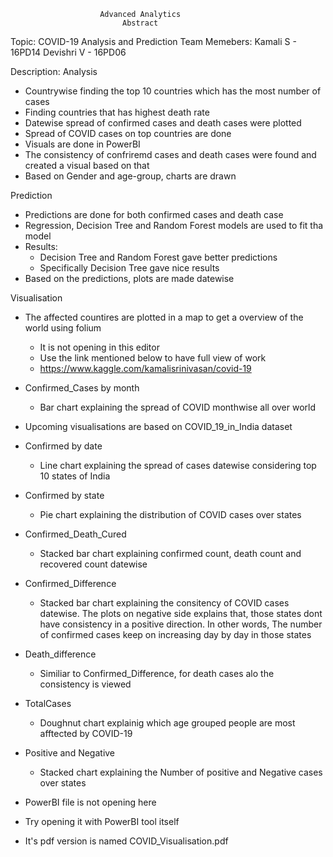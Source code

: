 						Advanced Analytics
						     Abstract
Topic: COVID-19 Analysis and Prediction
Team Memebers: Kamali S - 16PD14
	       Devishri V - 16PD06

Description:
Analysis
- Countrywise finding the top 10 countries which has the most number of cases
- Finding countries that has highest death rate
- Datewise spread of confirmed cases and death cases were plotted
- Spread of COVID cases on top countries are done
- Visuals are done in PowerBI
- The consistency of confriremd cases and death cases were found and created a visual based on that
- Based on Gender and age-group, charts are drawn

Prediction
- Predictions are done for both confirmed cases and death case
- Regression, Decision Tree and Random Forest models are used to fit tha model
- Results:
  - Decision Tree and Random Forest gave better predictions
  - Specifically Decision Tree gave nice results
- Based on the predictions, plots are made datewise

Visualisation
- The affected countires are plotted in a map to get a overview of the world using folium
	- It is not opening in this editor
	- Use the link mentioned below to have full view of work 
	- https://www.kaggle.com/kamalisrinivasan/covid-19 
- Confirmed_Cases by month
	- Bar chart explaining the spread of COVID monthwise all over world
- Upcoming visualisations are based on COVID_19_in_India dataset
- Confirmed by date
	- Line chart explaining the spread of cases datewise considering top 10 states of India
- Confirmed by state
	- Pie chart explaining the distribution of COVID cases over states
- Confirmed_Death_Cured
	- Stacked bar chart explaining confirmed count, death count and recovered count datewise
- Confirmed_Difference 
	- Stacked bar chart explaining the consitency of COVID cases datewise. The plots on negative side explains that, those states dont have consistency in a positive direction. In other words, The number of confirmed cases keep on increasing day by day in those states
- Death_difference
	- Similiar to Confirmed_Difference, for death cases alo the consistency is viewed
- TotalCases
	- Doughnut chart explainig which age grouped people are most afftected by COVID-19
- Positive and Negative
	- Stacked chart explaining the Number of positive and Negative cases over states 
	
- PowerBI file is not opening here
- Try opening it with PowerBI tool itself
- It's pdf version is named COVID_Visualisation.pdf
